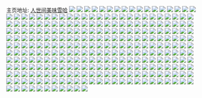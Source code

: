 主页地址: [人世间美味雪哈](https://weibo.com/u/1882984970) 
![](https://wx4.sinaimg.cn/mw2000/703c120agy1gcui1hq588j20u014h19p.jpg) 
![](https://wx4.sinaimg.cn/mw2000/703c120aly1gct96lr3g4j21w02inqv6.jpg) 
![](https://wx4.sinaimg.cn/mw2000/703c120aly1gcsftwhiddj20u0140n3g.jpg) 
![](https://wx4.sinaimg.cn/mw2000/703c120aly1gcp2kwsnmjj22802you0x.jpg) 
![](https://wx4.sinaimg.cn/mw2000/703c120aly1gckf4djhjwj20zk1bfwxj.jpg) 
![](https://wx4.sinaimg.cn/mw2000/703c120aly1gciqz18nqjj20u0140woi.jpg) 
![](https://wx4.sinaimg.cn/mw2000/703c120aly1gcho4irnz3j21w02in1ky.jpg) 
![](https://wx4.sinaimg.cn/mw2000/703c120aly1gcho4jl12kj21ea1v24qp.jpg) 
![](https://wx4.sinaimg.cn/mw2000/703c120aly1gch2izxxw7j2190133n66.jpg) 
![](https://wx4.sinaimg.cn/mw2000/703c120aly1gch2j0vx82j239c4cgkjm.jpg) 
![](https://wx4.sinaimg.cn/mw2000/703c120aly1gch2j1i1q3j20u01407cm.jpg) 
![](https://wx4.sinaimg.cn/mw2000/703c120aly1gch2j2ezejj239c4cg7wi.jpg) 
![](https://wx4.sinaimg.cn/mw2000/703c120aly1gch2j2z6auj20u0140djj.jpg) 
![](https://wx4.sinaimg.cn/mw2000/703c120aly1gch2j3zx7sj22c03407wh.jpg) 
![](https://wx4.sinaimg.cn/mw2000/703c120aly1gcftkq2ispj20hs0hs41z.jpg) 
![](https://wx4.sinaimg.cn/mw2000/703c120aly1gcap67f4jrj20u01407q6.jpg) 
![](https://wx4.sinaimg.cn/mw2000/703c120aly1gcap67sbj3j20u0140ax7.jpg) 
![](https://wx4.sinaimg.cn/mw2000/703c120aly1gc8kssiua4j20u0140dix.jpg) 
![](https://wx4.sinaimg.cn/mw2000/703c120aly1gc7rp3u66nj21901o0qv6.jpg) 
![](https://wx4.sinaimg.cn/mw2000/703c120aly1gc533vl429j20u0140axg.jpg) 
![](https://wx4.sinaimg.cn/mw2000/703c120aly1gc09qug3jcj21901o0npe.jpg) 
![](https://wx4.sinaimg.cn/mw2000/703c120aly1gbzdfw6tdmj20m80m8agm.jpg) 
![](https://wx4.sinaimg.cn/mw2000/703c120aly1gbykkeqbo7j21jk223npd.jpg) 
![](https://wx4.sinaimg.cn/mw2000/703c120aly1gbykkfnca4j20k00qo78s.jpg) 
![](https://wx4.sinaimg.cn/mw2000/703c120aly1gbykkg24rlj20u00u0dis.jpg) 
![](https://wx4.sinaimg.cn/mw2000/703c120aly1gbykkgdc8mj20v91197ht.jpg) 
![](https://wx4.sinaimg.cn/mw2000/703c120aly1gbykkh04vuj20ku0q1tas.jpg) 
![](https://wx4.sinaimg.cn/mw2000/703c120aly1gbykkh7klxj20ku0q1dhu.jpg) 
![](https://wx4.sinaimg.cn/mw2000/703c120aly1gbykkhfjg3j20hs0hstb9.jpg) 
![](https://wx4.sinaimg.cn/mw2000/703c120aly1gbykkhnx04j20qv0qpgr1.jpg) 
![](https://wx4.sinaimg.cn/mw2000/703c120aly1gbykki498wj20hs0hsjv0.jpg) 
![](https://wx4.sinaimg.cn/mw2000/703c120aly1gbwswxwvxej20qo0k0gp6.jpg) 
![](https://wx4.sinaimg.cn/mw2000/703c120aly1gbwswyc81qj20v8125wr4.jpg) 
![](https://wx4.sinaimg.cn/mw2000/703c120aly1gbwswymaq1j20hs0qngms.jpg) 
![](https://wx4.sinaimg.cn/mw2000/703c120aly1gbwswyw7orj20jw1kcn1b.jpg) 
![](https://wx4.sinaimg.cn/mw2000/703c120aly1gbwswz7fdjj20jw1jxdj7.jpg) 
![](https://wx4.sinaimg.cn/mw2000/703c120aly1gbwswzifrzj20jw18ggou.jpg) 
![](https://wx4.sinaimg.cn/mw2000/703c120aly1gbvwqer04lj21901o01kz.jpg) 
![](https://wx4.sinaimg.cn/mw2000/703c120aly1gbuj9r89okj20u0140av9.jpg) 
![](https://wx4.sinaimg.cn/mw2000/703c120aly1gbr575433mj20ij0sh7g1.jpg) 
![](https://wx4.sinaimg.cn/mw2000/703c120aly1gbnziafxxgj20u014g7ny.jpg) 
![](https://wx4.sinaimg.cn/mw2000/703c120aly1gbnziaw3uqj20u014gttq.jpg) 
![](https://wx4.sinaimg.cn/mw2000/703c120aly1gbnzibeytmj20u014snki.jpg) 
![](https://wx4.sinaimg.cn/mw2000/703c120aly1gbnzibt4ywj20u014g4m8.jpg) 
![](https://wx4.sinaimg.cn/mw2000/703c120aly1gbn2y9e9vsj20j60j6dmy.jpg) 
![](https://wx4.sinaimg.cn/mw2000/703c120aly1gbkc1an01yj20po0xcwqr.jpg) 
![](https://wx4.sinaimg.cn/mw2000/703c120aly1gbjzfyq7ioj20u01407r2.jpg) 
![](https://wx4.sinaimg.cn/mw2000/703c120aly1gbj1zsychxj20u0140tyg.jpg) 
![](https://wx4.sinaimg.cn/mw2000/703c120aly1gbj1ztt5boj20u01401j2.jpg) 
![](https://wx4.sinaimg.cn/mw2000/703c120aly1gbj1zugfd1j20u017i4nq.jpg) 
![](https://wx4.sinaimg.cn/mw2000/703c120aly1gbi2yi1erjj20u0140wvb.jpg) 
![](https://wx4.sinaimg.cn/mw2000/703c120aly1gbi2yig54hj20u01407mm.jpg) 
![](https://wx4.sinaimg.cn/mw2000/703c120agy1gbg3f72q6sj20u0140azu.jpg) 
![](https://wx4.sinaimg.cn/mw2000/703c120agy1gbg3f81jcjj20u0140e65.jpg) 
![](https://wx4.sinaimg.cn/mw2000/703c120agy1gbg3f90hrpj20u0140e5p.jpg) 
![](https://wx4.sinaimg.cn/mw2000/703c120aly1gbedgm5redj21901o01kz.jpg) 
![](https://wx4.sinaimg.cn/mw2000/703c120agy1gb5nx87af3j20u014078r.jpg) 
![](https://wx4.sinaimg.cn/mw2000/703c120agy1gb5nx988asj212m0u0jxe.jpg) 
![](https://wx4.sinaimg.cn/mw2000/703c120agy1gb5nxblplij20u01400zl.jpg) 
![](https://wx4.sinaimg.cn/mw2000/703c120agy1gb5nxat5vaj20u0140jz7.jpg) 
![](https://wx4.sinaimg.cn/mw2000/703c120agy1gb5nx9zm6kj20u00u0wl2.jpg) 
![](https://wx4.sinaimg.cn/mw2000/703c120agy1gb5nxouwqpj20m80godia.jpg) 
![](https://wx4.sinaimg.cn/mw2000/703c120agy1gb5nxpv6zej20m80godi0.jpg) 
![](https://wx4.sinaimg.cn/mw2000/703c120agy1gb5nxqlh1hj20m80gojua.jpg) 
![](https://wx4.sinaimg.cn/mw2000/703c120agy1gb5nxrex55j20m80m8wg8.jpg) 
![](https://wx4.sinaimg.cn/mw2000/703c120agy1gaq58beh8dj20u02350wt.jpg) 
![](https://wx4.sinaimg.cn/mw2000/703c120aly1gaob5jtg2mj20u0140aq9.jpg) 
![](https://wx4.sinaimg.cn/mw2000/703c120aly1gaob5kacjnj20ty194k8z.jpg) 
![](https://wx4.sinaimg.cn/mw2000/703c120aly1gaob5kx9b9j20u01401ci.jpg) 
![](https://wx4.sinaimg.cn/mw2000/703c120aly1gaob5lpd5zj20oc11ck21.jpg) 
![](https://wx4.sinaimg.cn/mw2000/703c120aly1gaob5m828sj20u0140e16.jpg) 
![](https://wx4.sinaimg.cn/mw2000/703c120aly1gaob5mxwjbj20u01hc1kx.jpg) 
![](https://wx4.sinaimg.cn/mw2000/703c120aly1gaob5ni6maj20u01hcqk2.jpg) 
![](https://wx4.sinaimg.cn/mw2000/703c120aly1gaob5ny9asj20u0140h79.jpg) 
![](https://wx4.sinaimg.cn/mw2000/703c120aly1gaob5okck6j20u01hcqs6.jpg) 
![](https://wx4.sinaimg.cn/mw2000/703c120aly1gan4t983j3j20s2140ni1.jpg) 
![](https://wx4.sinaimg.cn/mw2000/703c120agy1gaeyoow43pj21400u07a3.jpg) 
![](https://wx4.sinaimg.cn/mw2000/703c120agy1gaetoc1rjbj20u0140ak7.jpg) 
![](https://wx4.sinaimg.cn/mw2000/703c120agy1gaetog2rs7j20u01407dw.jpg) 
![](https://wx4.sinaimg.cn/mw2000/703c120agy1gaetoic18lj20u014013d.jpg) 
![](https://wx4.sinaimg.cn/mw2000/703c120agy1gaetol5copj20u0140gug.jpg) 
![](https://wx4.sinaimg.cn/mw2000/703c120agy1gaeton32t2j20u0140gru.jpg) 
![](https://wx4.sinaimg.cn/mw2000/703c120agy1gaetoovmytj20u0140wmq.jpg) 
![](https://wx4.sinaimg.cn/mw2000/703c120agy1gaetorazcaj20u0140qcq.jpg) 
![](https://wx4.sinaimg.cn/mw2000/703c120agy1gaetou4nooj20u0140qct.jpg) 
![](https://wx4.sinaimg.cn/mw2000/703c120agy1gaetow1zg1j20u0140n60.jpg) 
![](https://wx4.sinaimg.cn/mw2000/703c120aly1g9ru3fhmjsj20u014whdb.jpg) 
![](https://wx4.sinaimg.cn/mw2000/703c120aly1g9ru3g10b2j20u014kqus.jpg) 
![](https://wx4.sinaimg.cn/mw2000/703c120aly1g9ru3i5jkkj21901o0kjm.jpg) 
![](https://wx4.sinaimg.cn/mw2000/703c120aly1g9ru3jav9qj21901o0npe.jpg) 
![](https://wx4.sinaimg.cn/mw2000/703c120aly1g9ru4cmosjj239c4cgx6r.jpg) 
![](https://wx4.sinaimg.cn/mw2000/703c120aly1g9ru4d80slj20u00u0gob.jpg) 
![](https://wx4.sinaimg.cn/mw2000/703c120aly1g9ru4dipi9j20u00u0jtt.jpg) 
![](https://wx4.sinaimg.cn/mw2000/703c120aly1g9ru4dsmnyj20u00u0why.jpg) 
![](https://wx4.sinaimg.cn/mw2000/703c120aly1g9ru4e58d9j20u00u00wn.jpg) 
![](https://wx4.sinaimg.cn/mw2000/703c120agy1g9p3982f6jj20u0140gt7.jpg) 
![](https://wx4.sinaimg.cn/mw2000/703c120agy1g9p3994cijj20u0140n6i.jpg) 
![](https://wx4.sinaimg.cn/mw2000/703c120aly1g8xxi19ifaj20dw0kltaj.jpg) 
![](https://wx4.sinaimg.cn/mw2000/703c120aly1g8pi6vrthhj20u00u0aft.jpg) 
![](https://wx4.sinaimg.cn/mw2000/703c120aly1g8pi6y195qj22c02c0b2b.jpg) 
![](https://wx4.sinaimg.cn/mw2000/703c120aly1g8pi6zyzoej22c02c0hdv.jpg) 
![](https://wx4.sinaimg.cn/mw2000/703c120aly1g8pi71f21gj22c02c0qv6.jpg) 
![](https://wx4.sinaimg.cn/mw2000/703c120aly1g8pi730rngj22c02c0x6q.jpg) 
![](https://wx4.sinaimg.cn/mw2000/703c120aly1g8pi74i2dgj20zk1bfqv5.jpg) 
![](https://wx4.sinaimg.cn/mw2000/703c120aly1g8pi75f7s7j20zk1bfqv5.jpg) 
![](https://wx4.sinaimg.cn/mw2000/703c120aly1g8pi76ebbnj20zk1bfnpd.jpg) 
![](https://wx4.sinaimg.cn/mw2000/703c120aly1g8pi7839zaj20vf1bfnpd.jpg) 
![](https://wx4.sinaimg.cn/mw2000/703c120aly1g8ngtrcdjtj21901o0qv6.jpg) 
![](https://wx4.sinaimg.cn/mw2000/703c120aly1g8ngts6rncj20zk1bfu0x.jpg) 
![](https://wx4.sinaimg.cn/mw2000/703c120aly1g8ngtsyi1fj20zk1bfu0x.jpg) 
![](https://wx4.sinaimg.cn/mw2000/703c120aly1g8ngtty0mtj21901o0u0y.jpg) 
![](https://wx4.sinaimg.cn/mw2000/703c120aly1g8e6jx7pzuj20zk1bf7wh.jpg) 
![](https://wx4.sinaimg.cn/mw2000/703c120aly1g8e6jy94itj20zk1bfhdt.jpg) 
![](https://wx4.sinaimg.cn/mw2000/703c120aly1g8e6jz9hfdj20zk1bfe81.jpg) 
![](https://wx4.sinaimg.cn/mw2000/703c120aly1g8e6k04vxgj20zk1bfe81.jpg) 
![](https://wx4.sinaimg.cn/mw2000/703c120aly1g8e6k0su0kj20zk1bfe81.jpg) 
![](https://wx4.sinaimg.cn/mw2000/703c120aly1g8e6k1j9uvj20zk1bf7wh.jpg) 
![](https://wx4.sinaimg.cn/mw2000/703c120aly1g8e6k2warcj20zk1bf1kx.jpg) 
![](https://wx4.sinaimg.cn/mw2000/703c120aly1g8e6k3qcpcj20zk1bf4qp.jpg) 
![](https://wx4.sinaimg.cn/mw2000/703c120aly1g8e6k4uov1j21901o0e82.jpg) 
![](https://wx4.sinaimg.cn/mw2000/703c120aly1g7y1z6psunj21901o01ky.jpg) 
![](https://wx4.sinaimg.cn/mw2000/703c120aly1g7ox13ethlj215d1o0qv5.jpg) 
![](https://wx4.sinaimg.cn/mw2000/703c120aly1g7ox155hrvj20zk1bf1kx.jpg) 
![](https://wx4.sinaimg.cn/mw2000/703c120aly1g7ox15rw3bj20zk1bfe81.jpg) 
![](https://wx4.sinaimg.cn/mw2000/703c120aly1g7ox16ekz6j20zk1bf4qp.jpg) 
![](https://wx4.sinaimg.cn/mw2000/703c120aly1g7ox170f1wj20zk1bfu0x.jpg) 
![](https://wx4.sinaimg.cn/mw2000/703c120aly1g7ox18ze2nj20zk1c4b29.jpg) 
![](https://wx4.sinaimg.cn/mw2000/703c120aly1g7ox1a2nf9j20zk1bf1kx.jpg) 
![](https://wx4.sinaimg.cn/mw2000/703c120aly1g7ox1bjia2j21901o0kjm.jpg) 
![](https://wx4.sinaimg.cn/mw2000/703c120aly1g7ox1csr7jj20zk1bfu0x.jpg) 
![](https://wx4.sinaimg.cn/mw2000/703c120agy1g466lkrdm0j20u0140q81.jpg) 
![](https://wx4.sinaimg.cn/mw2000/703c120agy1g466lleebpj20u0140wjw.jpg) 
![](https://wx4.sinaimg.cn/mw2000/703c120agy1g466llwxpwj20u0140wkn.jpg) 
![](https://wx4.sinaimg.cn/mw2000/703c120agy1g466lme5dzj20u0140wjm.jpg) 
![](https://wx4.sinaimg.cn/mw2000/703c120agy1g466lmw0jgj20u0140n3d.jpg) 
![](https://wx4.sinaimg.cn/mw2000/703c120agy1g466lni364j20u0140wka.jpg) 
![](https://wx4.sinaimg.cn/mw2000/703c120agy1g466lo3pyej20u0140n44.jpg) 
![](https://wx4.sinaimg.cn/mw2000/703c120agy1g466longo6j20u01407ba.jpg) 
![](https://wx4.sinaimg.cn/mw2000/703c120agy1g466lp7svjj20u01400yz.jpg) 
![](https://wx4.sinaimg.cn/mw2000/703c120agy1g3v7m867agj20u014cmzr.jpg) 
![](https://wx4.sinaimg.cn/mw2000/703c120aly1g3uik4wekkj20u01407rx.jpg) 
![](https://wx4.sinaimg.cn/mw2000/703c120agy1g3reo9a2bxj20u0140wis.jpg) 
![](https://wx4.sinaimg.cn/mw2000/703c120agy1g3reoah426j20u0140wkb.jpg) 
![](https://wx4.sinaimg.cn/mw2000/703c120aly1g2zsvr1c56j21901o0kjm.jpg) 
![](https://wx4.sinaimg.cn/mw2000/703c120aly1g2zsvsa4t5j21901o0kjm.jpg) 
![](https://wx4.sinaimg.cn/mw2000/703c120aly1g2zsvsti7bj20u01407pw.jpg) 
![](https://wx4.sinaimg.cn/mw2000/703c120aly1g2zsvtm6dqj217z1o01ky.jpg) 
![](https://wx4.sinaimg.cn/mw2000/703c120aly1g2zsvuffrfj20u014ae7r.jpg) 
![](https://wx4.sinaimg.cn/mw2000/703c120aly1g2zsvuw98fj20u0140auo.jpg) 
![](https://wx4.sinaimg.cn/mw2000/703c120agy1g2wl5wbi06j21hc0omgv2.jpg) 
![](https://wx4.sinaimg.cn/mw2000/703c120agy1g2wl5x6ukej20u013y459.jpg) 
![](https://wx4.sinaimg.cn/mw2000/703c120agy1g2286ksnqvj20rn11d0w3.jpg) 
![](https://wx4.sinaimg.cn/mw2000/703c120agy1g2286ledyoj20u0140dj7.jpg) 
![](https://wx4.sinaimg.cn/mw2000/703c120agy1g1w5r2g5vij20u00wlwhq.jpg) 
![](https://wx4.sinaimg.cn/mw2000/703c120aly1g1o9jt7hwkj20u0140qs1.jpg) 
![](https://wx4.sinaimg.cn/mw2000/703c120aly1g1o9jtoru2j20u01404hn.jpg) 
![](https://wx4.sinaimg.cn/mw2000/703c120aly1g1ib7w9bl7j20u0140afz.jpg) 
![](https://wx4.sinaimg.cn/mw2000/703c120aly1g1ib7xm0s5j20u0140q9i.jpg) 
![](https://wx4.sinaimg.cn/mw2000/703c120agy1g1g8l5v4jlj20u014077s.jpg) 
![](https://wx4.sinaimg.cn/mw2000/703c120agy1g137f248caj20u0140n4q.jpg) 
![](https://wx4.sinaimg.cn/mw2000/703c120agy1g0ud2uadpwj20u0140wk2.jpg) 
![](https://wx4.sinaimg.cn/mw2000/703c120aly1g0qq588qtnj20u0140dno.jpg) 
![](https://wx4.sinaimg.cn/mw2000/703c120agy1g0fg4rie9zj20u0140dio.jpg) 
![](https://wx4.sinaimg.cn/mw2000/703c120aly1g0erxafqucj20dw0kuaaj.jpg) 
![](https://wx4.sinaimg.cn/mw2000/703c120agy1g0duenxbnkj20u0140jul.jpg) 
![](https://wx4.sinaimg.cn/mw2000/703c120agy1g0a8xu6hapj20qx13ntcr.jpg) 
![](https://wx4.sinaimg.cn/mw2000/703c120aly1fzzxomn1ckj20j50byaaf.jpg) 
![](https://wx4.sinaimg.cn/mw2000/703c120aly1fzixvj8nxrj20u01hc1k2.jpg) 
![](https://wx4.sinaimg.cn/mw2000/703c120aly1fzixvjtg1cj20u01hc4qp.jpg) 
![](https://wx4.sinaimg.cn/mw2000/703c120aly1fzixvkd3zjj20u01hc1kx.jpg) 
![](https://wx4.sinaimg.cn/mw2000/703c120aly1fz1drogs9bj20u01hc7wh.jpg) 
![](https://wx4.sinaimg.cn/mw2000/703c120aly1fz1dxff9h2j20u01hc4qp.jpg) 
![](https://wx4.sinaimg.cn/mw2000/703c120agy1fz16fauj4dj20u01hc10d.jpg) 
![](https://wx4.sinaimg.cn/mw2000/703c120aly1fyqcuyqd92j20jz17adh0.jpg) 
![](https://wx4.sinaimg.cn/mw2000/703c120aly1fyho96pt22j20xq1o0qv5.jpg) 
![](https://wx4.sinaimg.cn/mw2000/703c120aly1fyho989ojoj23nd2qjqva.jpg) 
![](https://wx4.sinaimg.cn/mw2000/703c120aly1fyho9969q9j20u01k0wt2.jpg) 
![](https://wx4.sinaimg.cn/mw2000/703c120agy1fy1stqph93j20u01hc107.jpg) 
![](https://wx4.sinaimg.cn/mw2000/703c120agy1fy1strp989j20u01hc107.jpg) 
![](https://wx4.sinaimg.cn/mw2000/703c120agy1fy1stssph7j20u013wq8k.jpg) 
![](https://wx4.sinaimg.cn/mw2000/703c120agy1fy1stulz15j20u0140afr.jpg) 
![](https://wx4.sinaimg.cn/mw2000/703c120agy1fy1stvf5hdj20p91hc12p.jpg) 
![](https://wx4.sinaimg.cn/mw2000/703c120agy1fy1stvvrhgj20sf14176j.jpg) 
![](https://wx4.sinaimg.cn/mw2000/703c120agy1fy1stwbwo9j20sf0nwgmw.jpg) 
![](https://wx4.sinaimg.cn/mw2000/703c120agy1fy1sucjynqj20u0140q7o.jpg) 
![](https://wx4.sinaimg.cn/mw2000/703c120agy1fy1sudqehrj21400u046x.jpg) 
![](https://wx4.sinaimg.cn/mw2000/703c120agy1fx4abm4z4ij20qo0zdqcl.jpg) 
![](https://wx4.sinaimg.cn/mw2000/703c120agy1fx36g0e7c3j20go0m840o.jpg) 
![](https://wx4.sinaimg.cn/mw2000/703c120agy1fx2i1y0vbgj20zk0qo7a3.jpg) 
![](https://wx4.sinaimg.cn/mw2000/703c120agy1fx2i22dyhgj20zk0qowlh.jpg) 
![](https://wx4.sinaimg.cn/mw2000/703c120agy1fx2i24crg8j20qo0zkq8n.jpg) 
![](https://wx4.sinaimg.cn/mw2000/703c120agy1fx2i265pnkj20zk0qotdp.jpg) 
![](https://wx4.sinaimg.cn/mw2000/703c120agy1fx2i28w44mj20qo0zkagn.jpg) 
![](https://wx4.sinaimg.cn/mw2000/703c120agy1fx2i2cclzgj20zk0qoqbt.jpg) 
![](https://wx4.sinaimg.cn/mw2000/703c120agy1fx2i2f84n5j20qo0zkgxa.jpg) 
![](https://wx4.sinaimg.cn/mw2000/703c120agy1fx2i2hcmnxj20qo0zkwkn.jpg) 
![](https://wx4.sinaimg.cn/mw2000/703c120agy1fx2i2jr3aej20zk0qojyp.jpg) 
![](https://wx4.sinaimg.cn/mw2000/703c120agy1fx12pj90bpj20hs11un0k.jpg) 
![](https://wx4.sinaimg.cn/mw2000/703c120agy1fx12pl95tdj20hs0npn07.jpg) 
![](https://wx4.sinaimg.cn/mw2000/703c120agy1fx12pn6zexj20hs0npjud.jpg) 
![](https://wx4.sinaimg.cn/mw2000/703c120agy1fww17a95jsj20np0hsjsq.jpg) 
![](https://wx4.sinaimg.cn/mw2000/703c120agy1fww17d38z0j20np0hsacd.jpg) 
![](https://wx4.sinaimg.cn/mw2000/703c120agy1fww17futi4j20hs0npgn6.jpg) 
![](https://wx4.sinaimg.cn/mw2000/703c120agy1fww17k4b39j20np0hsac7.jpg) 
![](https://wx4.sinaimg.cn/mw2000/703c120agy1fww17n2dx1j20np0hsdhy.jpg) 
![](https://wx4.sinaimg.cn/mw2000/703c120agy1fww17pchpnj20hs0np0um.jpg) 
![](https://wx4.sinaimg.cn/mw2000/703c120agy1fww17rymehj20np0hs40l.jpg) 
![](https://wx4.sinaimg.cn/mw2000/703c120agy1fww17unj21j20hs0npdik.jpg) 
![](https://wx4.sinaimg.cn/mw2000/703c120agy1fww17wdee1j20hs0npabo.jpg) 
![](https://wx4.sinaimg.cn/mw2000/703c120agy1fww0t3l1pej20qo1bethr.jpg) 
![](https://wx4.sinaimg.cn/mw2000/703c120agy1fwuuh5d5fvj21kb0qoqce.jpg) 
![](https://wx4.sinaimg.cn/mw2000/703c120agy1fwuuh6ep82j20m80go400.jpg) 
![](https://wx4.sinaimg.cn/mw2000/703c120agy1fwuuh7mdscj20m80gomzi.jpg) 
![](https://wx4.sinaimg.cn/mw2000/703c120agy1fwuuh8v6lej20m80go765.jpg) 
![](https://wx4.sinaimg.cn/mw2000/703c120agy1fwuuha2z0aj20go0m840e.jpg) 
![](https://wx4.sinaimg.cn/mw2000/703c120agy1fwuuhb9ugmj20m80go400.jpg) 
![](https://wx4.sinaimg.cn/mw2000/703c120agy1fwuuhc98lej20m80go0ud.jpg) 
![](https://wx4.sinaimg.cn/mw2000/703c120agy1fwuuhdgqjtj20m80goq5b.jpg) 
![](https://wx4.sinaimg.cn/mw2000/703c120agy1fwuuhgxdisj21kb0qogvn.jpg) 
![](https://wx4.sinaimg.cn/mw2000/703c120agy1fwt03mrk4fj20hs0npabq.jpg) 
![](https://wx4.sinaimg.cn/mw2000/703c120agy1fwt03pezboj20hs0npdhl.jpg) 
![](https://wx4.sinaimg.cn/mw2000/703c120agy1fwt03rljyzj20hs0o4go0.jpg) 
![](https://wx4.sinaimg.cn/mw2000/703c120agy1fwt03tv2uvj20hs0oadie.jpg) 
![](https://wx4.sinaimg.cn/mw2000/703c120agy1fwszo78ufmj21hx0hswmg.jpg) 
![](https://wx4.sinaimg.cn/mw2000/703c120agy1fwszo8lngpj20hs0npdh2.jpg) 
![](https://wx4.sinaimg.cn/mw2000/703c120agy1fwszoafmwkj20hs0npdhv.jpg) 
![](https://wx4.sinaimg.cn/mw2000/703c120agy1fwszoc2199j20np0hstb5.jpg) 
![](https://wx4.sinaimg.cn/mw2000/703c120agy1fwszoe0qq5j20hs0vlmzn.jpg) 
![](https://wx4.sinaimg.cn/mw2000/703c120agy1fwszofpyk6j20np0hsgnz.jpg) 
![](https://wx4.sinaimg.cn/mw2000/703c120agy1fwszohkmnsj20hs0npacl.jpg) 
![](https://wx4.sinaimg.cn/mw2000/703c120agy1fwszojuglkj20np0hstc3.jpg) 
![](https://wx4.sinaimg.cn/mw2000/703c120agy1fwszom5hgoj20np0hs439.jpg) 
![](https://wx4.sinaimg.cn/mw2000/703c120agy1fwste6s8ufj20hs0nptaz.jpg) 
![](https://wx4.sinaimg.cn/mw2000/703c120agy1fwstefhaqkj20np0hsmz2.jpg) 
![](https://wx4.sinaimg.cn/mw2000/703c120agy1fwss90nhz5j20np0hswg9.jpg) 
![](https://wx4.sinaimg.cn/mw2000/703c120agy1fwssn4tua6j20hs0oaq6l.jpg) 
![](https://wx4.sinaimg.cn/mw2000/703c120agy1fwssnj77muj20hs0o3q6u.jpg) 
![](https://wx4.sinaimg.cn/mw2000/703c120agy1fwss99sszkj20hs11jdin.jpg) 
![](https://wx4.sinaimg.cn/mw2000/703c120agy1fwss9oft6oj20hs0np0uz.jpg) 
![](https://wx4.sinaimg.cn/mw2000/703c120agy1fwss9ylukbj20np0hs0ve.jpg) 
![](https://wx4.sinaimg.cn/mw2000/703c120agy1fwssa9l272j20hs0np76u.jpg) 
![](https://wx4.sinaimg.cn/mw2000/703c120agy1fwssnsqzogj20hs0npmzz.jpg) 
![](https://wx4.sinaimg.cn/mw2000/703c120agy1fwssw6wwclj20hs0np76z.jpg) 
![](https://wx4.sinaimg.cn/mw2000/703c120agy1fwrk5nlguwj20hs0paacv.jpg) 
![](https://wx4.sinaimg.cn/mw2000/703c120agy1fwrk5pdx6bj20hs0npgo1.jpg) 
![](https://wx4.sinaimg.cn/mw2000/703c120agy1fwrk5qxy53j20np0hs75s.jpg) 
![](https://wx4.sinaimg.cn/mw2000/703c120agy1fwrk5t4jtwj20hs0nptbd.jpg) 
![](https://wx4.sinaimg.cn/mw2000/703c120agy1fwrk5ut8suj20hs0np0up.jpg) 
![](https://wx4.sinaimg.cn/mw2000/703c120agy1fwrk5wk8noj20np0hs0v1.jpg) 
![](https://wx4.sinaimg.cn/mw2000/703c120agy1fwrk5z3n6nj20hs0np77d.jpg) 
![](https://wx4.sinaimg.cn/mw2000/703c120agy1fwrk610ut7j20np0hsdi9.jpg) 
![](https://wx4.sinaimg.cn/mw2000/703c120agy1fwqr0xr1sxj20k00htwg9.jpg) 
![](https://wx4.sinaimg.cn/mw2000/703c120aly1fv4kmec42jj21901o0u0x.jpg) 
![](https://wx4.sinaimg.cn/mw2000/703c120aly1fuwi4m4vazj21f01w0b2a.jpg) 
![](https://wx4.sinaimg.cn/mw2000/703c120aly1fuwi4om5nfj21f01w0qv6.jpg) 
![](https://wx4.sinaimg.cn/mw2000/703c120aly1fuwi4pjf4fj21f01w0u0y.jpg) 
![](https://wx4.sinaimg.cn/mw2000/703c120aly1fuwi4qc8rvj21f01w0u0y.jpg) 
![](https://wx4.sinaimg.cn/mw2000/703c120aly1fuwi4r50jgj21f01w0npe.jpg) 
![](https://wx4.sinaimg.cn/mw2000/703c120aly1fuwi4s2ctjj21f01w0npe.jpg) 
![](https://wx4.sinaimg.cn/mw2000/703c120aly1fuwi4sx6ixj21f01w0kjm.jpg) 
![](https://wx4.sinaimg.cn/mw2000/703c120aly1fuwi4tp920j21f01w0kjm.jpg) 
![](https://wx4.sinaimg.cn/mw2000/703c120aly1fuwi4u7mu6j20fz0m8abm.jpg) 
![](https://wx4.sinaimg.cn/mw2000/703c120aly1fus0hsj3mij20u0140qmh.jpg) 
![](https://wx4.sinaimg.cn/mw2000/703c120aly1fus0ht35mvj20u0140wyq.jpg) 
![](https://wx4.sinaimg.cn/mw2000/703c120aly1fth8x20acej21sg2ds1ky.jpg) 
![](https://wx4.sinaimg.cn/mw2000/703c120aly1fth8yb6xa9j20hs0hswhp.jpg) 
![](https://wx4.sinaimg.cn/mw2000/703c120aly1ft3uh630erj21vt2io4qv.jpg) 
![](https://wx4.sinaimg.cn/mw2000/703c120aly1ft3od30ivbj22io1w0npe.jpg) 
![](https://wx4.sinaimg.cn/mw2000/703c120aly1ft3odfe746j22io1w0qv6.jpg) 
![](https://wx4.sinaimg.cn/mw2000/703c120aly1frrzs26njtj20dw07i0tk.jpg) 
![](https://wx4.sinaimg.cn/mw2000/703c120aly1frqnj0nvecj21um2iou12.jpg) 
![](https://wx4.sinaimg.cn/mw2000/703c120aly1frnkui1zpej21w02ioqv7.jpg) 
![](https://wx4.sinaimg.cn/mw2000/703c120aly1frnkujpsz8j21w02io1l0.jpg) 
![](https://wx4.sinaimg.cn/mw2000/703c120aly1frnkugflwtj21w02io1l0.jpg) 
![](https://wx4.sinaimg.cn/mw2000/703c120aly1frkw7zob0nj20iy0m8jtm.jpg) 
![](https://wx4.sinaimg.cn/mw2000/703c120aly1fr9zt8pfksj21w02iox6x.jpg) 
![](https://wx4.sinaimg.cn/mw2000/703c120aly1fr9zt4hz9jj21w02iokjs.jpg) 
![](https://wx4.sinaimg.cn/mw2000/703c120agy1fr6kdwbymuj2084064mx7.jpg) 
